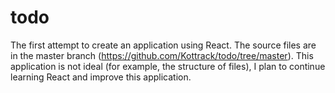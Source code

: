 # todo
The first attempt to create an application using React.
The source files are in the master branch (https://github.com/Kottrack/todo/tree/master).
This application is not ideal (for example, the structure of files), I plan to continue learning React and improve this application.
